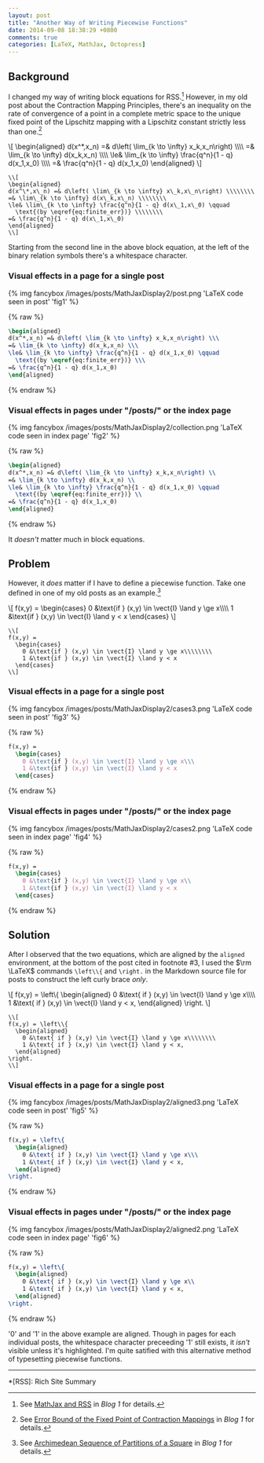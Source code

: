 ```yaml
---
layout: post
title: "Another Way of Writing Piecewise Functions"
date: 2014-09-08 18:38:29 +0800
comments: true
categories: [LaTeX, MathJax, Octopress]
---
```


Background
---

I changed my way of writing block equations for RSS.[^1]  However, in
my old post about the Contraction Mapping Principles, there's an
inequality on the rate of convergence of a point in a complete metric
space to the unique fixed point of the Lipschitz mapping with a
Lipschitz constant strictly less than one.[^2]

\\[
\begin{aligned}
d(x^\*,x\_n) =& d\left( \lim\_{k \to \infty} x\_k,x\_n\right) \\\\\\\\
=& \lim\_{k \to \infty} d(x\_k,x\_n) \\\\\\\\
\le& \lim\_{k \to \infty} \frac{q^n}{1 - q} d(x\_1,x\_0) \\\\\\\\
=& \frac{q^n}{1 - q} d(x\_1,x\_0)
\end{aligned}
\\]

```text Source code of the above block equation
\\[
\begin{aligned}
d(x^\*,x\_n) =& d\left( \lim\_{k \to \infty} x\_k,x\_n\right) \\\\\\\\
=& \lim\_{k \to \infty} d(x\_k,x\_n) \\\\\\\\
\le& \lim\_{k \to \infty} \frac{q^n}{1 - q} d(x\_1,x\_0) \qquad
  \text{(by \eqref{eq:finite_err})} \\\\\\\\
=& \frac{q^n}{1 - q} d(x\_1,x\_0)
\end{aligned}
\\]
```

Starting from the second line in the above block equation, at the left
of the binary relation symbols there's a whitespace character.

<!-- more -->

### Visual effects in a page for a single post

{% img fancybox /images/posts/MathJaxDisplay2/post.png 'LaTeX code seen in post' 'fig1' %}

{% raw %}
```tex $\rm \LaTeX$ code as seen in an individual post
\begin{aligned}
d(x^*,x_n) =& d\left( \lim_{k \to \infty} x_k,x_n\right) \\\
=& \lim_{k \to \infty} d(x_k,x_n) \\\
\le& \lim_{k \to \infty} \frac{q^n}{1 - q} d(x_1,x_0) \qquad
  \text{(by \eqref{eq:finite_err})} \\\
=& \frac{q^n}{1 - q} d(x_1,x_0)
\end{aligned}
```
{% endraw %}

### Visual effects in pages under "/posts/" or the index page

{% img fancybox /images/posts/MathJaxDisplay2/collection.png 'LaTeX code seen in index page' 'fig2' %}

{% raw %}
```tex $\rm \LaTeX$ code as seen under "/posts/" or the index page
\begin{aligned}
d(x^*,x_n) =& d\left( \lim_{k \to \infty} x_k,x_n\right) \\
=& \lim_{k \to \infty} d(x_k,x_n) \\
\le& \lim_{k \to \infty} \frac{q^n}{1 - q} d(x_1,x_0) \qquad
  \text{(by \eqref{eq:finite_err})} \\
=& \frac{q^n}{1 - q} d(x_1,x_0)
\end{aligned}
```
{% endraw %}

It *doesn't* matter much in block equations.

Problem
---

However, it *does* matter if I have to define a piecewise function.
Take one defined in one of my old posts as an example.[^3]

\\[
f(x,y) =
  \begin{cases}
    0 &\text{if } (x,y) \in \vect{I} \land y \ge x\\\\\\\\
    1 &\text{if } (x,y) \in \vect{I} \land y < x
  \end{cases}
\\]

```text Source code of the above block equation
\\[
f(x,y) =
  \begin{cases}
    0 &\text{if } (x,y) \in \vect{I} \land y \ge x\\\\\\\\
    1 &\text{if } (x,y) \in \vect{I} \land y < x
  \end{cases}
\\]
```

### Visual effects in a page for a single post

{% img fancybox /images/posts/MathJaxDisplay2/cases3.png 'LaTeX code seen in post' 'fig3' %}

{% raw %}
```tex $\rm \LaTeX$ code as seen in an individual post
f(x,y) =
  \begin{cases}
    0 &\text{if } (x,y) \in \vect{I} \land y \ge x\\\
    1 &\text{if } (x,y) \in \vect{I} \land y < x
  \end{cases}
```
{% endraw %}

### Visual effects in pages under "/posts/" or the index page

{% img fancybox /images/posts/MathJaxDisplay2/cases2.png 'LaTeX code seen in index page' 'fig4' %}

{% raw %}
```tex $\rm \LaTeX$ code as seen under "/posts/" or the index page
f(x,y) =
  \begin{cases}
    0 &\text{if } (x,y) \in \vect{I} \land y \ge x\\
    1 &\text{if } (x,y) \in \vect{I} \land y < x
  \end{cases}
```
{% endraw %}

Solution
---

After I observed that the two equations, which are aligned by the
`aligned` environment, at the bottom of the post cited in footnote #3,
I used the $\rm \LaTeX$ commands `\left\\{` and `\right.` in the
Markdown source file for posts to construct the left curly brace
*only*.

\\[
f(x,y) = \left\\{
  \begin{aligned}
    0 &\text{ if } (x,y) \in \vect{I} \land y \ge x\\\\\\\\
    1 &\text{ if } (x,y) \in \vect{I} \land y < x,
  \end{aligned}
\right.
\\]

```text Source code of the above block equation
\\[
f(x,y) = \left\\{
  \begin{aligned}
    0 &\text{ if } (x,y) \in \vect{I} \land y \ge x\\\\\\\\
    1 &\text{ if } (x,y) \in \vect{I} \land y < x,
  \end{aligned}
\right.
\\]
```

### Visual effects in a page for a single post

{% img fancybox /images/posts/MathJaxDisplay2/aligned3.png 'LaTeX code seen in post' 'fig5' %}

{% raw %}
```tex $\rm \LaTeX$ code as seen in an individual post
f(x,y) = \left\{
  \begin{aligned}
    0 &\text{ if } (x,y) \in \vect{I} \land y \ge x\\\
    1 &\text{ if } (x,y) \in \vect{I} \land y < x,
  \end{aligned}
\right.
```
{% endraw %}

### Visual effects in pages under "/posts/" or the index page

{% img fancybox /images/posts/MathJaxDisplay2/aligned2.png 'LaTeX code seen in index page' 'fig6' %}

{% raw %}
```tex $\rm \LaTeX$ code as seen under "/posts/" or the index page
f(x,y) = \left\{
  \begin{aligned}
    0 &\text{ if } (x,y) \in \vect{I} \land y \ge x\\
    1 &\text{ if } (x,y) \in \vect{I} \land y < x,
  \end{aligned}
\right.
```
{% endraw %}

'0' and '1' in the above example are aligned.  Though in pages for
each individual posts, the whitespace character preceeding '1' still
exists, it *isn't* visible unless it's highlighted.  I'm quite
satified with this alternative method of typesetting piecewise
functions.

---
[^1]: See [MathJax and RSS][pp1] in *Blog 1* for details.
[^2]:
    See [Error Bound of the Fixed Point of Contraction Mappings][pp2]
    in *Blog 1* for details.

[^3]:
    See [Archimedean Sequence of Partitions of a Square][pp1] in *Blog
    1* for details.

[pp1]: /blog/2014/09/07/mathjax-and-rss/
[pp2]: /blog/2014/08/11/error-bound-of-the-fixed-point-of-contraction-mappings/
[pp3]: /blog/2014/06/19/archimedean-sequence-of-partitions-of-a-square/

*[RSS]: Rich Site Summary
